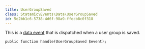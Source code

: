 ```yaml
---
title: UserGroupSaved
class: Statamic\Events\Data\UserGroupSaved
id: 5e2bb1c6-5738-4d6f-98a9-ffecb8c0f318
---
```

This is a [data event](/addons/events/#data-events) that is dispatched when a user group is saved.

```
public function handle(UserGroupSaved $event);
```
